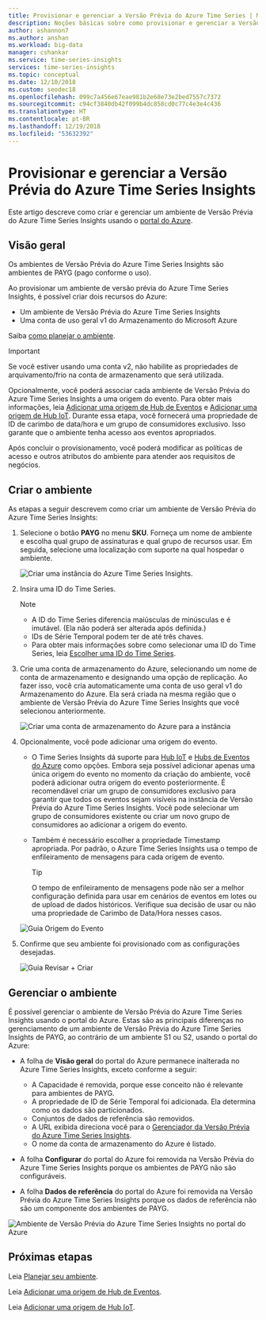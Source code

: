 ```yaml
---
title: Provisionar e gerenciar a Versão Prévia do Azure Time Series | Microsoft Docs
description: Noções básicas sobre como provisionar e gerenciar a Versão Prévia do Azure Time Series Insights.
author: ashannon7
ms.author: anshan
ms.workload: big-data
manager: cshankar
ms.service: time-series-insights
services: time-series-insights
ms.topic: conceptual
ms.date: 12/10/2018
ms.custom: seodec18
ms.openlocfilehash: 099c7a456e67eae981b2e68e73e2bed7557c7372
ms.sourcegitcommit: c94cf3840db42f099b4dc858cd0c77c4e3e4c436
ms.translationtype: HT
ms.contentlocale: pt-BR
ms.lasthandoff: 12/19/2018
ms.locfileid: "53632392"
---
```

# <a name="provision-and-manage-azure-time-series-insights-preview"></a>Provisionar e gerenciar a Versão Prévia do Azure Time Series Insights

Este artigo descreve como criar e gerenciar um ambiente de Versão Prévia do Azure Time Series Insights usando o [portal do Azure](https://portal.azure.com/).

## <a name="overview"></a>Visão geral

Os ambientes de Versão Prévia do Azure Time Series Insights são ambientes de PAYG (pago conforme o uso).

Ao provisionar um ambiente de versão prévia do Azure Time Series Insights, é possível criar dois recursos do Azure:

* Um ambiente de Versão Prévia do Azure Time Series Insights  
* Uma conta de uso geral v1 do Armazenamento do Microsoft Azure
  
Saiba [como planejar o ambiente](./time-series-insights-update-plan.md).

>[!IMPORTANT]
> Se você estiver usando uma conta v2, não habilite as propriedades de arquivamento/frio na conta de armazenamento que será utilizada.

Opcionalmente, você poderá associar cada ambiente de Versão Prévia do Azure Time Series Insights a uma origem do evento. Para obter mais informações, leia [Adicionar uma origem de Hub de Eventos](./time-series-insights-how-to-add-an-event-source-eventhub.md) e [Adicionar uma origem de Hub IoT](./time-series-insights-how-to-add-an-event-source-iothub.md). Durante essa etapa, você fornecerá uma propriedade de ID de carimbo de data/hora e um grupo de consumidores exclusivo. Isso garante que o ambiente tenha acesso aos eventos apropriados.

Após concluir o provisionamento, você poderá modificar as políticas de acesso e outros atributos do ambiente para atender aos requisitos de negócios.

## <a name="create-the-environment"></a>Criar o ambiente

As etapas a seguir descrevem como criar um ambiente de Versão Prévia do Azure Time Series Insights:

1. Selecione o botão **PAYG** no menu **SKU**. Forneça um nome de ambiente e escolha qual grupo de assinaturas e qual grupo de recursos usar. Em seguida, selecione uma localização com suporte na qual hospedar o ambiente.

   ![Criar uma instância do Azure Time Series Insights.][1]

1. Insira uma ID do Time Series.

    >[!NOTE]
    > * A ID do Time Series diferencia maiúsculas de minúsculas e é imutável. (Ela não poderá ser alterada após definida.)
    > * IDs de Série Temporal podem ter de até três chaves.
    > * Para obter mais informações sobre como selecionar uma ID do Time Series, leia [Escolher uma ID do Time Series](./time-series-insights-update-how-to-id.md).

1. Crie uma conta de armazenamento do Azure, selecionando um nome de conta de armazenamento e designando uma opção de replicação. Ao fazer isso, você cria automaticamente uma conta de uso geral v1 do Armazenamento do Azure. Ela será criada na mesma região que o ambiente de Versão Prévia do Azure Time Series Insights que você selecionou anteriormente.

    ![Criar uma conta de armazenamento do Azure para a instância][5]

1. Opcionalmente, você pode adicionar uma origem do evento.

   * O Time Series Insights dá suporte para [Hub IoT](./time-series-insights-how-to-add-an-event-source-iothub.md) e [Hubs de Eventos do Azure](./time-series-insights-how-to-add-an-event-source-eventhub.md) como opções. Embora seja possível adicionar apenas uma única origem do evento no momento da criação do ambiente, você poderá adicionar outra origem do evento posteriormente. É recomendável criar um grupo de consumidores exclusivo para garantir que todos os eventos sejam visíveis na instância de Versão Prévia do Azure Time Series Insights. Você pode selecionar um grupo de consumidores existente ou criar um novo grupo de consumidores ao adicionar a origem do evento.

   * Também é necessário escolher a propriedade Timestamp apropriada. Por padrão, o Azure Time Series Insights usa o tempo de enfileiramento de mensagens para cada origem de evento.

     > [!TIP]
     > O tempo de enfileiramento de mensagens pode não ser a melhor configuração definida para usar em cenários de eventos em lotes ou de upload de dados históricos. Verifique sua decisão de usar ou não uma propriedade de Carimbo de Data/Hora nesses casos.

    ![Guia Origem do Evento][2]

1. Confirme que seu ambiente foi provisionado com as configurações desejadas.

    ![Guia Revisar + Criar][3]

## <a name="manage-the-environment"></a>Gerenciar o ambiente

É possível gerenciar o ambiente de Versão Prévia do Azure Time Series Insights usando o portal do Azure. Estas são as principais diferenças no gerenciamento de um ambiente de Versão Prévia do Azure Time Series Insights de PAYG, ao contrário de um ambiente S1 ou S2, usando o portal do Azure:

* A folha de **Visão geral** do portal do Azure permanece inalterada no Azure Time Series Insights, exceto conforme a seguir:
  * A Capacidade é removida, porque esse conceito não é relevante para ambientes de PAYG.
  * A propriedade de ID de Série Temporal foi adicionada. Ela determina como os dados são particionados.
  * Conjuntos de dados de referência são removidos.
  * A URL exibida direciona você para o [Gerenciador da Versão Prévia do Azure Time Series Insights](./time-series-insights-update-explorer.md).
  * O nome da conta de armazenamento do Azure é listado.

* A folha **Configurar** do portal do Azure foi removida na Versão Prévia do Azure Time Series Insights porque os ambientes de PAYG não são configuráveis.

* A folha **Dados de referência** do portal do Azure foi removida na Versão Prévia do Azure Time Series Insights porque os dados de referência não são um componente dos ambientes de PAYG.

![Ambiente de Versão Prévia do Azure Time Series Insights no portal do Azure][4]

## <a name="next-steps"></a>Próximas etapas

Leia [Planejar seu ambiente](./time-series-insights-update-plan.md).

Leia [Adicionar uma origem de Hub de Eventos](./time-series-insights-how-to-add-an-event-source-eventhub.md).

Leia [Adicionar uma origem de Hub IoT](./time-series-insights-how-to-add-an-event-source-iothub.md).

<!-- Images -->
[1]: media/v2-update-manage/manage_one.PNG
[2]: media/v2-update-manage/manage_two.PNG
[3]: media/v2-update-manage/manage_three.PNG
[4]: media/v2-update-manage/manage_four.PNG
[5]: media/v2-update-manage/manage_five.PNG
